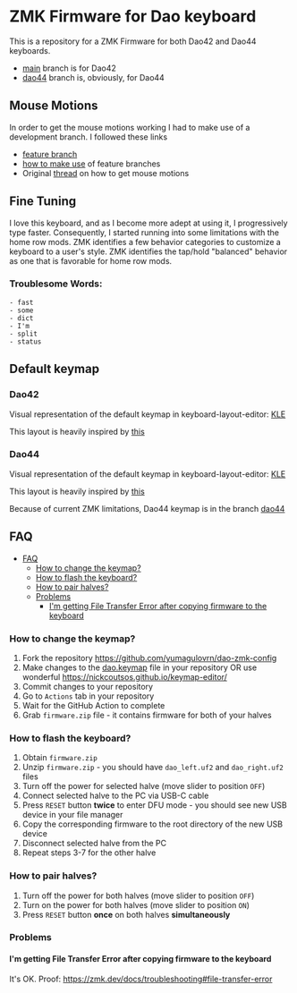 # ZMK Firmware for Dao keyboard

This is a repository for a ZMK Firmware for both Dao42 and Dao44 keyboards.

* [main](https://github.com/yumagulovrn/dao-zmk-config/tree/main) branch is for Dao42
* [dao44](https://github.com/yumagulovrn/dao-zmk-config/tree/dao44) branch is, obviously, for Dao44

## Mouse Motions

In order to get the mouse motions working I had to make use of a development branch. I followed these links

- [feature branch](https://github.com/petejohanson/zmk/tree/feat/pointers-move-scroll)
- [how to make use](https://zmk.dev/docs/features/beta-testing) of feature branches
- Original [thread](https://gist.github.com/krissen/dd27082e7ab0575619c7a31f4d2ec7ae) on how to get mouse motions

## Fine Tuning

I love this keyboard, and as I become more adept at using it, I progressively type faster. Consequently, I started running into some limitations with the home row mods. ZMK identifies a few behavior categories to customize a keyboard to a user's style. ZMK identifies the tap/hold "balanced" behavior as one that is favorable for home row mods.

### Troublesome Words:

    - fast
    - some
    - dict
    - I'm
    - split
    - status

## Default keymap

### Dao42

Visual representation of the default keymap in keyboard-layout-editor: [KLE](http://www.keyboard-layout-editor.com/#/gists/67a81f6b83c65abcda5e7f32989a1688)

This layout is heavily inspired by [this](https://github.com/aroum/Watchman-layouts)

### Dao44

Visual representation of the default keymap in keyboard-layout-editor: [KLE](http://www.keyboard-layout-editor.com/#/gists/c6ba0634e5b92366be9f324775394e66)

This layout is heavily inspired by [this](https://github.com/KGOH/Jian-Info)

Because of current ZMK limitations, Dao44 keymap is in the branch [dao44](https://github.com/yumagulovrn/dao-zmk-config/tree/dao44)

## FAQ

- [FAQ](#faq)
  - [How to change the keymap?](#how-to-change-the-keymap)
  - [How to flash the keyboard?](#how-to-flash-the-keyboard)
  - [How to pair halves?](#how-to-pair-halves)
  - [Problems](#problems)
    - [I'm getting File Transfer Error after copying firmware to the keyboard](#im-getting-file-transfer-error-after-copying-firmware-to-the-keyboard)

### How to change the keymap?

1. Fork the repository https://github.com/yumagulovrn/dao-zmk-config
2. Make changes to the [dao.keymap](../config/boards/arm/dao/dao.keymap) file in your repository OR use wonderful https://nickcoutsos.github.io/keymap-editor/
3. Commit changes to your repository
4. Go to `Actions` tab in your repository
5. Wait for the GitHub Action to complete
6. Grab `firmware.zip` file - it contains firmware for both of your halves

### How to flash the keyboard?

1. Obtain `firmware.zip`
2. Unzip `firmware.zip` - you should have `dao_left.uf2` and `dao_right.uf2` files
3. Turn off the power for selected halve (move slider to position `OFF`)
4. Connect selected halve to the PC via USB-C cable
5. Press `RESET` button **twice** to enter DFU mode - you should see new USB device in your file manager
6. Copy the corresponding firmware to the root directory of the new USB device
7. Disconnect selected halve from the PC
8. Repeat steps 3-7 for the other halve

### How to pair halves?

1. Turn off the power for both halves (move slider to position `OFF`)
2. Turn on the power for both halves (move slider to position `ON`)
3. Press `RESET` button **once** on both halves **simultaneously**

### Problems

#### I'm getting File Transfer Error after copying firmware to the keyboard

It's OK. Proof: https://zmk.dev/docs/troubleshooting#file-transfer-error

